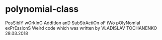 # polynomial-class

PosSiblY wOrkInG AddItIon anD SubStrActiOn oF tWo
pOlyNomIal exPrEssIonS
Weird code which was written by
VLADISLAV TOCHANENKO
28.03.2018
